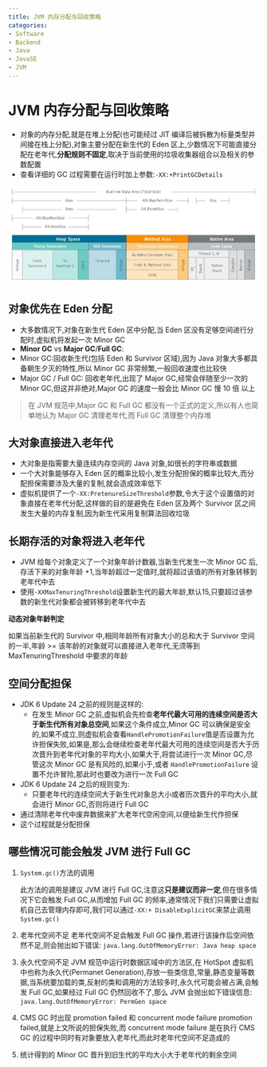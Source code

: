 ```yaml
---
title: JVM 内存分配与回收策略
categories:
- Software
- Backend
- Java
- JavaSE
- JVM
---
```

# JVM 内存分配与回收策略

- 对象的内存分配,就是在堆上分配(也可能经过 JIT 编译后被拆散为标量类型并间接在栈上分配),对象主要分配在新生代的 Eden 区上,少数情况下可能直接分配在老年代,**分配规则不固定**,取决于当前使用的垃圾收集器组合以及相关的参数配置
- 查看详细的 GC 过程需要在运行时加上参数:`-XX:+PrintGCDetails`

![preview](https://raw.githubusercontent.com/LuShan123888/Files/main/Pictures/2021-03-30-v2-8845236d1ab9f22fcc658375967d53fb_r.jpg)

## 对象优先在 Eden 分配

- 大多数情况下,对象在新生代 Eden 区中分配,当 Eden 区没有足够空间进行分配时,虚拟机将发起一次 Minor GC
- **Minor GC** vs **Major GC**/**Full GC**:
- Minor GC:回收新生代(包括 Eden 和 Survivor 区域),因为 Java 对象大多都具备朝生夕灭的特性,所以 Minor GC 非常频繁,一般回收速度也比较快
- Major GC / Full GC: 回收老年代,出现了 Major GC,经常会伴随至少一次的 Minor GC,但这并非绝对,Major GC 的速度一般会比 Minor GC 慢 10 倍 以上

> 在 JVM 规范中,Major GC 和 Full GC 都没有一个正式的定义,所以有人也简单地认为 Major GC 清理老年代,而 Full GC 清理整个内存堆

## 大对象直接进入老年代

- 大对象是指需要大量连续内存空间的 Java 对象,如很长的字符串或数据
- 一个大对象能够存入 Eden 区的概率比较小,发生分配担保的概率比较大,而分配担保需要涉及大量的复制,就会造成效率低下
- 虚拟机提供了一个`-XX:PretenureSizeThreshold`参数,令大于这个设置值的对象直接在老年代分配,这样做的目的是避免在 Eden 区及两个 Survivor 区之间发生大量的内存复制,因为新生代采用复制算法回收垃圾

## 长期存活的对象将进入老年代

- JVM 给每个对象定义了一个对象年龄计数器,当新生代发生一次 Minor GC 后,存活下来的对象年龄 +1,当年龄超过一定值时,就将超过该值的所有对象转移到老年代中去
- 使用`-XXMaxTenuringThreshold`设置新生代的最大年龄,默认15,只要超过该参数的新生代对象都会被转移到老年代中去

**动态对象年龄判定**

如果当前新生代的 Survivor 中,相同年龄所有对象大小的总和大于 Survivor 空间的一半,年龄 >= 该年龄的对象就可以直接进入老年代,无须等到 MaxTenuringThreshold 中要求的年龄

## 空间分配担保

- JDK 6 Update 24 之前的规则是这样的:
  - 在发生 Minor GC 之前,虚拟机会先检查**老年代最大可用的连续空间是否大于新生代所有对象总空间**,如果这个条件成立,Minor GC 可以确保是安全的,如果不成立,则虚拟机会查看`HandlePromotionFailure`值是否设置为允许担保失败,如果是,那么会继续检查老年代最大可用的连续空间是否大于历次晋升到老年代对象的平均大小,如果大于,将尝试进行一次 Minor GC,尽管这次 Minor GC 是有风险的,如果小于,或者 `HandlePromotionFailure` 设置不允许冒险,那此时也要改为进行一次 Full GC
- JDK 6 Update 24 之后的规则变为:
  - 只要老年代的连续空间大于新生代对象总大小或者历次晋升的平均大小,就会进行 Minor GC,否则将进行 Full GC
- 通过清除老年代中废弃数据来扩大老年代空闲空间,以便给新生代作担保
- 这个过程就是分配担保

## 哪些情况可能会触发 JVM 进行 Full GC

1. `System.gc()`方法的调用

   此方法的调用是建议 JVM 进行 Full GC,注意这**只是建议而非一定**,但在很多情况下它会触发 Full GC,从而增加 Full GC 的频率,通常情况下我们只需要让虚拟机自己去管理内存即可,我们可以通过`-XX:+ DisableExplicitGC`来禁止调用`System.gc()`

2. 老年代空间不足
   老年代空间不足会触发 Full GC 操作,若进行该操作后空间依然不足,则会抛出如下错误:
   `java.lang.OutOfMemoryError: Java heap space`

3. 永久代空间不足
   JVM 规范中运行时数据区域中的方法区,在 HotSpot 虚拟机中也称为永久代(Permanet Generation),存放一些类信息,常量,静态变量等数据,当系统要加载的类,反射的类和调用的方法较多时,永久代可能会被占满,会触发 Full GC,如果经过 Full GC 仍然回收不了,那么 JVM 会抛出如下错误信息:
   `java.lang.OutOfMemoryError: PermGen space `

4. CMS GC 时出现 promotion failed 和 concurrent mode failure
   promotion failed,就是上文所说的担保失败,而 concurrent mode failure 是在执行 CMS GC 的过程中同时有对象要放入老年代,而此时老年代空间不足造成的

5. 统计得到的 Minor GC 晋升到旧生代的平均大小大于老年代的剩余空间